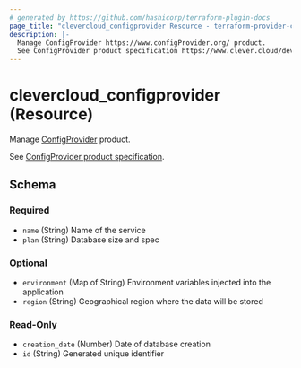 ```yaml
---
# generated by https://github.com/hashicorp/terraform-plugin-docs
page_title: "clevercloud_configprovider Resource - terraform-provider-clevercloud"
description: |-
  Manage ConfigProvider https://www.configProvider.org/ product.
  See ConfigProvider product specification https://www.clever.cloud/developers/doc/addons/configProvider/.
---
```


# clevercloud_configprovider (Resource)

Manage [ConfigProvider](https://www.configProvider.org/) product.

See [ConfigProvider product specification](https://www.clever.cloud/developers/doc/addons/configProvider/).



<!-- schema generated by tfplugindocs -->
## Schema

### Required

- `name` (String) Name of the service
- `plan` (String) Database size and spec

### Optional

- `environment` (Map of String) Environment variables injected into the application
- `region` (String) Geographical region where the data will be stored

### Read-Only

- `creation_date` (Number) Date of database creation
- `id` (String) Generated unique identifier
